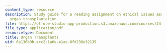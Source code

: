 ```yaml
---
content_type: resource
description: Study guide for a reading assignment on ethical issues associated with
  organ transplantation.
file: https://ol-ocw-studio-app-production.s3.amazonaws.com/courses/24-06j-bioethics-spring-2009/6a136b0bacc21a6ea1ae8fd238e32135_MIT24_06Js09_study18.pdf
file_type: application/pdf
resourcetype: Document
title: Organ Transplants
uid: 6a136b0b-acc2-1a6e-a1ae-8fd238e32135
---
```

